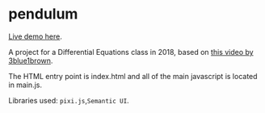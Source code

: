 # pendulum

[Live demo here](https://www.f2012.co/diffeq/index.html).

A project for a Differential Equations class in 2018, based on [this video by 3blue1brown](https://www.youtube.com/watch?v=p_di4Zn4wz4&vl=pl). 

The HTML entry point is index.html and all of the main javascript is located in main.js.

Libraries used: `pixi.js`,`Semantic UI`.
